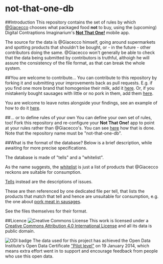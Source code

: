 not-that-one-db
===============

##Introduction
This repository contains the set of rules by which [@Giacecco](https://twitter.com/giacecco) chooses what packaged food **not** to buy, using the (upcoming) Digital Contraptions Imaginarium's [**Not That One!**](http://www.digitalcontraptionsimaginarium.co.uk/not-that-one/) mobile app.

The source for the data is @Giacecco himself, going around supermarkets and spotting products that shouldn't be bought, or - in the future - other contributors doing the same. @Giacecco won't generally be able to check that the data being submitted by contributors is truthful, althoigh he will assure the consistency of the file format, as that can break the whole system.

##You are welcome to contribute...
You can contribute to this repository by forking it and submitting your improvements back as pull requests. E.g. if you find one more brand that homogenise their milk, add it [here](https://github.com/giacecco/not-that-one-db/blob/master/tells/homogenised_milk.json). Or, if you mistakenly bought sausages with little or no pork in them, add them [here](https://github.com/giacecco/not-that-one-db/blob/master/tells/pork_meat_in_sausages.json). 

You are welcome to leave notes alongside your findings, see an example of how to do it [here](https://github.com/giacecco/not-that-one-db/blob/master/tells/pork_meat_in_sausages.json).

##... or to define rules of your own
You can define your own set of rules, too! Fork this repository and re-configure your **Not That One!** app to point at your rules rather than @Giacecco's. You can see [here](http://www.digitalcontraptionsimaginarium.co.uk/not-that-one/#/4/1) how that is done. Note that the repository name must be "not-that-one-db".

##What is the format of the database?
Below is a brief description, while awaiting for more precise specifications. 

The database is made of "tells" and a "whitelist". 

As the name suggests, the [whitelist](https://github.com/giacecco/not-that-one-db/blob/master/whitelist.json) is just a list of products that @Giacecco reckons are suitable for consumption.

[Tells](https://github.com/giacecco/not-that-one-db/blob/master/tells.json) instead are the descriptions of issues.

These are then referenced by one dedicated file per tell, that lists the products that match that tell and hence are unsuitable for consumption, e.g. the one about [pork meat in sausages](https://github.com/giacecco/not-that-one-db/blob/master/tells/pork_meat_in_sausages.json).

See the files themselves for their format.

##Licence
![Creative Commons License](http://i.creativecommons.org/l/by/4.0/88x31.png "Creative Commons License") This work is licensed under a [Creative Commons Attribution 4.0 International License](http://creativecommons.org/licenses/by/4.0/) and all its data is public domain.

![ODI badge](https://raw.github.com/giacecco/not-that-one-db/master/images/odiBadge.png) The data used for this project has achieved the Open Data Institute's Open Data Certificate ["Pilot level"](https://certificates.theodi.org/datasets/1188/certificates/13320) on 19 January 2014, which means extra effort went in to support and encourage feedback from people who use this open data.
